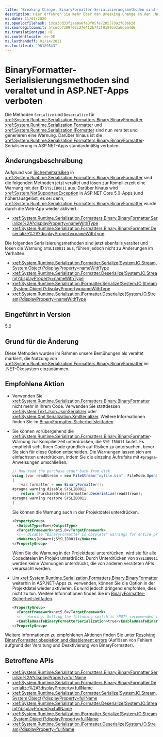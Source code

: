 ```yaml
---
title: 'Breaking Change: BinaryFormatter-Serialisierungsmethoden sind veraltet und in ASP.NET-Apps verboten'
description: Hier erfahren Sie mehr über den Breaking Change an den .NET-Kernbibliotheken in .NET 5.0, durch den die Serialisierungs- und Deserialisierungsmethoden für BinaryFormatter, Formatter und IFormatter als veraltet gelten.
ms.date: 11/01/2020
ms.openlocfilehash: 1dca30d33f2aa0a6fe8f05fe728557092f836b2d
ms.sourcegitcommit: a4cecb7389f02c27e412b743f9189bd2a6dea4d6
ms.translationtype: HT
ms.contentlocale: de-DE
ms.lasthandoff: 01/14/2021
ms.locfileid: "98189843"
---
```

# <a name="binaryformatter-serialization-methods-are-obsolete-and-prohibited-in-aspnet-apps"></a>BinaryFormatter-Serialisierungsmethoden sind veraltet und in ASP.NET-Apps verboten

Die Methoden `Serialize` und `Deserialize` für <xref:System.Runtime.Serialization.Formatters.Binary.BinaryFormatter>, <xref:System.Runtime.Serialization.Formatter> und <xref:System.Runtime.Serialization.IFormatter> sind nun veraltet und generieren eine Warnung. Darüber hinaus ist die <xref:System.Runtime.Serialization.Formatters.Binary.BinaryFormatter>-Serialisierung in ASP.NET-Apps standardmäßig verboten.

## <a name="change-description"></a>Änderungsbeschreibung

Aufgrund von [Sicherheitsrisiken](../../../../standard/serialization/binaryformatter-security-guide.md#binaryformatter-security-vulnerabilities) in <xref:System.Runtime.Serialization.Formatters.Binary.BinaryFormatter> sind die folgenden Methoden jetzt veraltet und lösen zur Kompilierzeit eine Warnung mit der ID `SYSLIB0011` aus. Darüber hinaus wird <xref:System.NotSupportedException> in ASP.NET Core 5.0-Apps (und höher)ausgelöst, es sei denn, <xref:System.Runtime.Serialization.Formatters.Binary.BinaryFormatter> wurde durch die Web-App wieder aktiviert.

- <xref:System.Runtime.Serialization.Formatters.Binary.BinaryFormatter.Serialize%2A?displayProperty=nameWithType>
- <xref:System.Runtime.Serialization.Formatters.Binary.BinaryFormatter.Deserialize%2A?displayProperty=nameWithType>

Die folgenden Serialisierungsmethoden sind jetzt ebenfalls veraltet und lösen die Warnung `SYSLIB0011` aus, führen jedoch nicht zu Änderungen im Verhalten:

- <xref:System.Runtime.Serialization.Formatter.Serialize(System.IO.Stream,System.Object)?displayProperty=nameWithType>
- <xref:System.Runtime.Serialization.Formatter.Deserialize(System.IO.Stream)?displayProperty=nameWithType>
- <xref:System.Runtime.Serialization.IFormatter.Serialize(System.IO.Stream,System.Object)?displayProperty=nameWithType>
- <xref:System.Runtime.Serialization.IFormatter.Deserialize(System.IO.Stream)?displayProperty=nameWithType>

## <a name="version-introduced"></a>Eingeführt in Version

5.0

## <a name="reason-for-change"></a>Grund für die Änderung

Diese Methoden wurden im Rahmen unsere Bemühungen als veraltet markiert, die Nutzung von <xref:System.Runtime.Serialization.Formatters.Binary.BinaryFormatter> im .NET-Ökosystem einzudämmen.

## <a name="recommended-action"></a>Empfohlene Aktion

- Verwenden Sie <xref:System.Runtime.Serialization.Formatters.Binary.BinaryFormatter> nicht mehr in Ihrem Code. Verwenden Sie stattdessen <xref:System.Text.Json.JsonSerializer> oder <xref:System.Xml.Serialization.XmlSerializer>. Weitere Informationen finden Sie im [BinaryFormatter-Sicherheitsleitfaden](../../../../standard/serialization/binaryformatter-security-guide.md).

- Sie können vorübergehend die <xref:System.Runtime.Serialization.Formatters.Binary.BinaryFormatter>-Warnung zur Kompilierzeit unterdrücken, die `SYSLIB0011` lautet. Es empfiehlt sich, Ihren Code gründlich auf Risiken zu untersuchen, bevor Sie sich für diese Option entscheiden. Die Warnungen lassen sich am einfachsten unterdrücken, indem Sie die einzelne Aufrufsite mit `#pragma`-Anweisungen umschließen.

  ```csharp
  // Now read the purchase order back from disk
  using (var readStream = new FileStream("myfile.bin", FileMode.Open))
  {
      var formatter = new BinaryFormatter();
  #pragma warning disable SYSLIB0011
      return (PurchaseOrder)formatter.Deserialize(readStream);
  #pragma warning restore SYSLIB0011
  }
  ```

  Sie können die Warnung auch in der Projektdatei unterdrücken.

  ```xml
  <PropertyGroup>
    <OutputType>Exe</OutputType>
    <TargetFramework>net5.0</TargetFramework>
    <!-- Disable "BinaryFormatter is obsolete" warnings for entire project -->
    <NoWarn>$(NoWarn);SYSLIB0011</NoWarn>
  </PropertyGroup>
  ```

  Wenn Sie die Warnung in der Projektdatei unterdrücken, wird sie für alle Codedateien im Projekt unterdrückt. Durch Unterdrücken von `SYSLIB0011` werden keine Warnungen unterdrückt, die von anderen veralteten APIs verursacht werden.

- Um <xref:System.Runtime.Serialization.Formatters.Binary.BinaryFormatter> weiterhin in ASP.NET-Apps zu verwenden, können Sie die Option in der Projektdatei wieder aktivieren. Es wird jedoch dringend empfohlen, dies nicht zu tun. Weitere Informationen finden Sie im [BinaryFormatter-Sicherheitsleitfaden](../../../../standard/serialization/binaryformatter-security-guide.md).

  ```xml
  <PropertyGroup>
    <TargetFramework>net5.0</TargetFramework>
    <!-- Warning: Setting the following switch is *NOT* recommended in web apps. -->
    <EnableUnsafeBinaryFormatterSerialization>true</EnableUnsafeBinaryFormatterSerialization>
  </PropertyGroup>
  ```

Weitere Informationen zu empfohlenen Aktionen finden Sie unter [Resolving BinaryFormatter obsoletion and disablement errors](../../../../standard/serialization/binaryformatter-security-guide.md) (Auflösen von Fehlern aufgrund der Veraltung und Deaktivierung von BinaryFormatter).

## <a name="affected-apis"></a>Betroffene APIs

- <xref:System.Runtime.Serialization.Formatters.Binary.BinaryFormatter.Serialize%2A?displayProperty=fullName>
- <xref:System.Runtime.Serialization.Formatters.Binary.BinaryFormatter.Deserialize%2A?displayProperty=fullName>
- <xref:System.Runtime.Serialization.Formatter.Serialize(System.IO.Stream,System.Object)?displayProperty=fullName>
- <xref:System.Runtime.Serialization.Formatter.Deserialize(System.IO.Stream)?displayProperty=fullName>
- <xref:System.Runtime.Serialization.IFormatter.Serialize(System.IO.Stream,System.Object)?displayProperty=fullName>
- <xref:System.Runtime.Serialization.IFormatter.Deserialize(System.IO.Stream)?displayProperty=fullName>

<!--

#### Category

- Core .NET libraries
- ASP.NET Core

### Affected APIs

- `Overload:System.Runtime.Serialization.Formatters.Binary.BinaryFormatter.Serialize`
- `Overload:System.Runtime.Serialization.Formatters.Binary.BinaryFormatter.Deserialize`
- `M:System.Runtime.Serialization.Formatter.Serialize(System.IO.Stream,System.Object)`
- `M:System.Runtime.Serialization.Formatter.Deserialize(System.IO.Stream)`
- `M:System.Runtime.Serialization.IFormatter.Serialize(System.IO.Stream,System.Object)`
- `M:System.Runtime.Serialization.IFormatter.Deserialize(System.IO.Stream)`

-->
